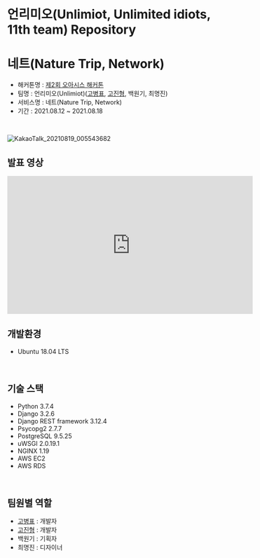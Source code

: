 # 언리미오(Unlimiot, Unlimited idiots, 11th team) Repository

# 네트(Nature Trip, Network)
 - 해커톤명 : <a href="https://oasis-hackathon.kr/">제2회 오아시스 해커톤</a>
 - 팀명 : 언리미오(Unlimiot)(<a href="https://github.com/kokoball">고병표</a>, <a href="https://github.com/jinhgoh">고진형</a>, 백원기, 최명진)
 - 서비스명 : 네트(Nature Trip, Network)
 - 기간 : 2021.08.12 ~ 2021.08.18
<br>

![KakaoTalk_20210819_005543682](https://user-images.githubusercontent.com/68317603/129941826-dd244f71-fa8c-4158-a7dd-bbcee59d4310.jpg)


## 발표 영상 
<iframe width="560" height="315" src="https://www.youtube.com/embed/wYb7vtuGvKM" title="YouTube video player" frameborder="0" allow="accelerometer; autoplay; clipboard-write; encrypted-media; gyroscope; picture-in-picture" allowfullscreen></iframe>
<br>

## 개발환경
* Ubuntu 18.04 LTS
<br>

## 기술 스택
* Python 3.7.4
* Django 3.2.6
* Django REST framework 3.12.4
* Psycopg2 2.7.7
* PostgreSQL 	9.5.25
* uWSGI 2.0.19.1
* NGINX 1.19
* AWS EC2
* AWS RDS
<br>



## 팀원별 역할 
* <a href="https://github.com/kokoball">고병표</a> : 개발자
* <a href="https://github.com/jinhgoh">고진형</a> : 개발자
* 백원기 : 기획자
* 최명진 : 디자이너

